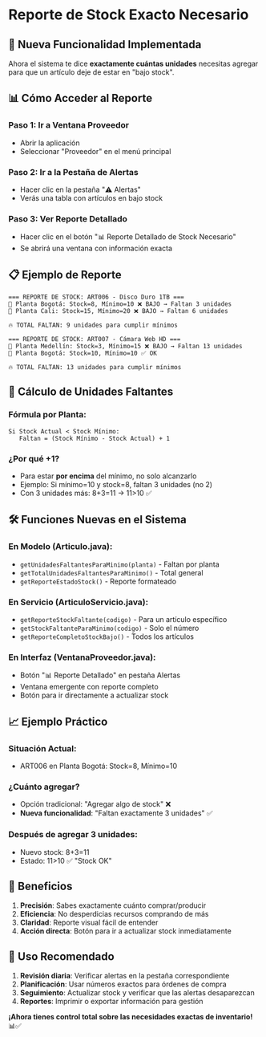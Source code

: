 # Reporte de Stock Exacto Necesario

## 🎯 Nueva Funcionalidad Implementada

Ahora el sistema te dice **exactamente cuántas unidades** necesitas agregar para que un artículo deje de estar en "bajo stock".

## 📊 Cómo Acceder al Reporte

### **Paso 1: Ir a Ventana Proveedor**
- Abrir la aplicación
- Seleccionar "Proveedor" en el menú principal

### **Paso 2: Ir a la Pestaña de Alertas**
- Hacer clic en la pestaña "⚠️ Alertas"
- Verás una tabla con artículos en bajo stock

### **Paso 3: Ver Reporte Detallado**
- Hacer clic en el botón "📊 Reporte Detallado de Stock Necesario"
- Se abrirá una ventana con información exacta

## 📋 Ejemplo de Reporte

```
=== REPORTE DE STOCK: ART006 - Disco Duro 1TB ===
📍 Planta Bogotá: Stock=8, Mínimo=10 ❌ BAJO → Faltan 3 unidades
📍 Planta Cali: Stock=15, Mínimo=20 ❌ BAJO → Faltan 6 unidades

🔥 TOTAL FALTAN: 9 unidades para cumplir mínimos

=== REPORTE DE STOCK: ART007 - Cámara Web HD ===
📍 Planta Medellín: Stock=3, Mínimo=15 ❌ BAJO → Faltan 13 unidades
📍 Planta Bogotá: Stock=10, Mínimo=10 ✅ OK

🔥 TOTAL FALTAN: 13 unidades para cumplir mínimos
```

## 🔢 Cálculo de Unidades Faltantes

### **Fórmula por Planta**:
```
Si Stock Actual < Stock Mínimo:
   Faltan = (Stock Mínimo - Stock Actual) + 1
```

### **¿Por qué +1?**
- Para estar **por encima** del mínimo, no solo alcanzarlo
- Ejemplo: Si mínimo=10 y stock=8, faltan 3 unidades (no 2)
- Con 3 unidades más: 8+3=11 → 11>10 ✅

## 🛠️ Funciones Nuevas en el Sistema

### **En Modelo (Articulo.java)**:
- `getUnidadesFaltantesParaMinimo(planta)` - Faltan por planta
- `getTotalUnidadesFaltantesParaMinimo()` - Total general
- `getReporteEstadoStock()` - Reporte formateado

### **En Servicio (ArticuloServicio.java)**:
- `getReporteStockFaltante(codigo)` - Para un artículo específico
- `getStockFaltanteParaMinimo(codigo)` - Solo el número
- `getReporteCompletoStockBajo()` - Todos los artículos

### **En Interfaz (VentanaProveedor.java)**:
- Botón "📊 Reporte Detallado" en pestaña Alertas
- Ventana emergente con reporte completo
- Botón para ir directamente a actualizar stock

## 📈 Ejemplo Práctico

### **Situación Actual**:
- ART006 en Planta Bogotá: Stock=8, Mínimo=10

### **¿Cuánto agregar?**
- Opción tradicional: "Agregar algo de stock" ❌
- **Nueva funcionalidad**: "Faltan exactamente 3 unidades" ✅

### **Después de agregar 3 unidades**:
- Nuevo stock: 8+3=11
- Estado: 11>10 ✅ "Stock OK"

## 🎯 Beneficios

1. **Precisión**: Sabes exactamente cuánto comprar/producir
2. **Eficiencia**: No desperdicias recursos comprando de más
3. **Claridad**: Reporte visual fácil de entender
4. **Acción directa**: Botón para ir a actualizar stock inmediatamente

## 🔧 Uso Recomendado

1. **Revisión diaria**: Verificar alertas en la pestaña correspondiente
2. **Planificación**: Usar números exactos para órdenes de compra
3. **Seguimiento**: Actualizar stock y verificar que las alertas desaparezcan
4. **Reportes**: Imprimir o exportar información para gestión

**¡Ahora tienes control total sobre las necesidades exactas de inventario!** 📊✅
